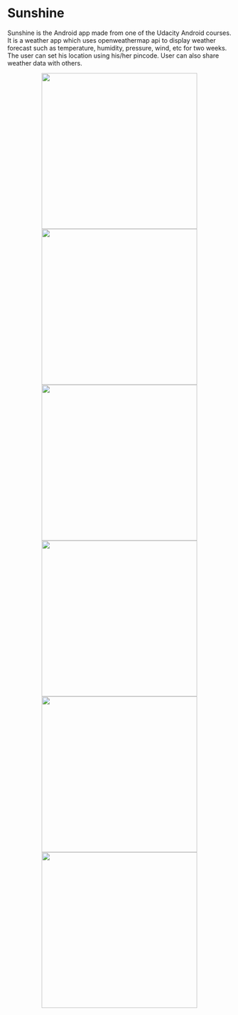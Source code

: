 Sunshine
========

Sunshine is the Android app made from one of the Udacity Android courses.
It is a weather app which uses openweathermap api to display weather forecast such as temperature, humidity, pressure, wind, etc for two weeks. The user can set his location using his/her pincode. User can also share weather data with others.


<p align="center">
<img src="https://github.com/devlovepreet/Sunshine-App-Udacity/blob/master/screenshots/screenshot_01.png" width="350">


<img src="https://github.com/devlovepreet/Sunshine-App-Udacity/blob/master/screenshots/screenshot_02.png" width="350">


<img src="https://github.com/devlovepreet/Sunshine-App-Udacity/blob/master/screenshots/screenshot_03.png" width="350">


<img src="https://github.com/devlovepreet/Sunshine-App-Udacity/blob/master/screenshots/screenshot_04.png" width="350">


<img src="https://github.com/devlovepreet/Sunshine-App-Udacity/blob/master/screenshots/screenshot_05.png" width="350">



<img src="https://github.com/devlovepreet/Sunshine-App-Udacity/blob/master/screenshots/screenshot_06.png" width="350">
</p>
